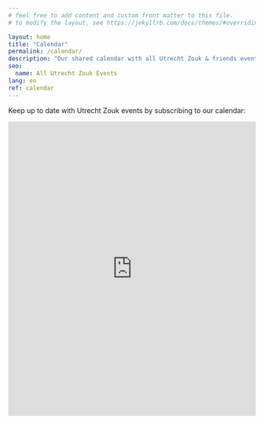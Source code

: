 ```yaml
---
# feel free to add content and custom front matter to this file.
# to modify the layout, see https://jekyllrb.com/docs/themes/#overriding-theme-defaults

layout: home
title: "Calendar"
permalink: /calendar/
description: "Our shared calendar with all Utrecht Zouk & friends events"
seo:
  name: All Utrecht Zouk Events
lang: en
ref: calendar
---
```


Keep up to date with Utrecht Zouk events by subscribing to our calendar:
<iframe
  frameborder="0"
  height="600"
  scrolling="no"
  src="https://calendar.google.com/calendar/b/1/embed?height=400&amp;wkst=2&amp;bgcolor=%23{{ site.background_color }}&amp;ctz=Europe%2FAmsterdam&amp;src=dXRyZWNodHpvdWtAZ21haWwuY29t&amp;color=%23{{ site.brand_color}}&amp;showTitle=0&amp;mode=AGENDA&amp;showNav=0&amp;showDate=0&amp;showPrint=0&amp;showTabs=0&amp;showCalendars=0&amp;showTz=0"
  style="border-width:0"
  width="100%"
  ></iframe>
